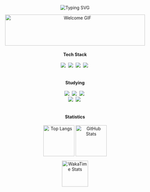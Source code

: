 <!--타이틀 부분-->
<p align="center">
  <img src="https://readme-typing-svg.demolab.com?font=Fira+Code&size=20&color=FFFFFF&center=true&vCenter=true&width=435&lines=Welcome+to+my+GitHub!;" alt="Typing SVG" />
</p>

<p align="center">
<!-- 바로 아래에 움짤 -->
<p align="center">
  <img src="https://i2.ruliweb.com/ori/19/10/17/16dd7eadf4947dd7b.gif" height = "100" width="450" alt="Welcome GIF" />
</p>


<!--내용 부분-->
<h4 align="center"> Tech Stack </h4>
<div align="center">
  <img src="https://img.shields.io/badge/ChatGPT-000000.svg?style=for-the-badge&logo=openai&logoColor=white" />&nbsp
  <img src="https://img.shields.io/badge/Java-007396?style=for-the-badge&logo=oracle&logoColor=white" />&nbsp
  <img src="https://img.shields.io/badge/HTML5-E34F26?style=for-the-badge&logo=html5&logoColor=white" />&nbsp
  <img src="https://img.shields.io/badge/CSS3-1572B6?style=for-the-badge&logo=css3&logoColor=white" />&nbsp


</div>

<br>

<h4 align="center"> Studying </h4>
<div align="center">
<img src="https://img.shields.io/badge/Python-3776AB?style=for-the-badge&logo=python&logoColor=white" />&nbsp
<img src="https://img.shields.io/badge/NumPy-013243?style=for-the-badge&logo=numpy&logoColor=white" />&nbsp
<img src="https://img.shields.io/badge/Pandas-150458?style=for-the-badge&logo=pandas&logoColor=white" />&nbsp

  <br>
<img src="https://img.shields.io/badge/scikit--learn-F7931E?style=for-the-badge&logo=scikit-learn&logoColor=white" />&nbsp
<img src="https://img.shields.io/badge/TensorFlow-FF6F00?style=for-the-badge&logo=tensorflow&logoColor=white" />&nbsp

</div>

<br>
<h4 align="center">Statistics</h4>

<p align="center">
   <img src="https://github-readme-stats.vercel.app/api/top-langs/?username=CZEROJ&layout=compact&theme=transparent" height="100" alt="Top Langs" style="vertical-align: middle;" />
  <img src="https://github-readme-stats.vercel.app/api?username=CZEROJ&show_icons=true&theme=transparent" height="100" alt="GitHub Stats" style="vertical-align: middle;" />
</p>

</div>

<div>
<p align="center">
  <img src="https://github-readme-stats.vercel.app/api/wakatime?username=CZEROJ&theme=dark&layout=compact" height="84" alt="WakaTime Stats" style="vertical-align: middle;" />
</p>

</div>
